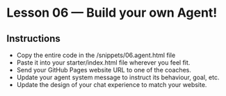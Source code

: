 # Lesson 06 — Build your own Agent!

## Instructions
- Copy the entire code in the /snippets/06.agent.html file
- Paste it into your starter/index.html file wherever you feel fit.
- Send your GitHub Pages website URL to one of the coaches.
- Update your agent system message to instruct its behaviour, goal, etc.
- Update the design of your chat experience to match your website.